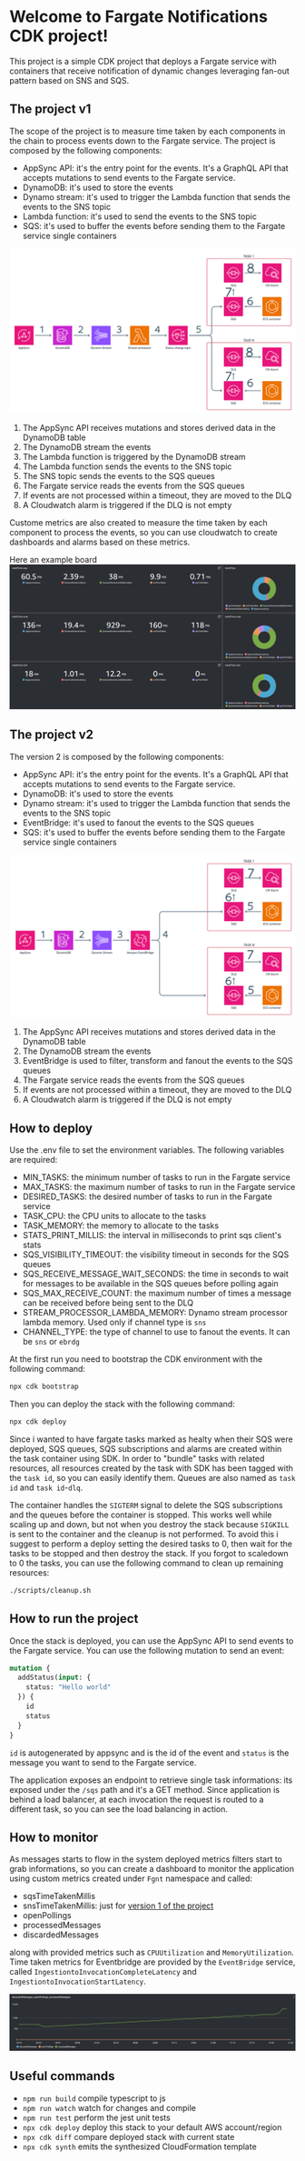 # Welcome to Fargate Notifications CDK project!

This project is a simple CDK project that deploys a Fargate service with containers that receive notification of dynamic changes leveraging fan-out pattern based on SNS and SQS.

## The project v1
The scope of the project is to measure time taken by each components in the chain to process events down to the Fargate service. The project is composed by the following components:
- AppSync API: it's the entry point for the events. It's a GraphQL API that accepts mutations to send events to the Fargate service.
- DynamoDB: it's used to store the events
- Dynamo stream: it's used to trigger the Lambda function that sends the events to the SNS topic
- Lambda function: it's used to send the events to the SNS topic
- SQS: it's used to buffer the events before sending them to the Fargate service single containers

![Architecture](./docs/hld.png)

1. The AppSync API receives mutations and stores derived data in the DynamoDB table
2. The DynamoDB stream the events 
3. The Lambda function is triggered by the DynamoDB stream
4. The Lambda function sends the events to the SNS topic
5. The SNS topic sends the events to the SQS queues
6. The Fargate service reads the events from the SQS queues
7. If events are not processed within a timeout, they are moved to the DLQ
8. A Cloudwatch alarm is triggered if the DLQ is not empty

Custome metrics are also created to measure the time taken by each component to process the events, so you can use cloudwatch to create dashboards and alarms based on these metrics.

Here an example board
![Cloudwatch dashboard](./docs/cloudwatch-dashboard.png)

## The project v2
The version 2 is composed by the following components:
- AppSync API: it's the entry point for the events. It's a GraphQL API that accepts mutations to send events to the Fargate service.
- DynamoDB: it's used to store the events
- Dynamo stream: it's used to trigger the Lambda function that sends the events to the SNS topic
- EventBridge: it's used to fanout the events to the SQS queues
- SQS: it's used to buffer the events before sending them to the Fargate service single containers

![Architecture](./docs/hld_2.png)

1. The AppSync API receives mutations and stores derived data in the DynamoDB table
2. The DynamoDB stream the events 
3. EventBridge is used to filter, transform and fanout the events to the SQS queues
4. The Fargate service reads the events from the SQS queues
5. If events are not processed within a timeout, they are moved to the DLQ
6. A Cloudwatch alarm is triggered if the DLQ is not empty

## How to deploy
Use the .env file to set the environment variables. The following variables are required:
- MIN_TASKS: the minimum number of tasks to run in the Fargate service
- MAX_TASKS: the maximum number of tasks to run in the Fargate service
- DESIRED_TASKS: the desired number of tasks to run in the Fargate service
- TASK_CPU: the CPU units to allocate to the tasks
- TASK_MEMORY: the memory to allocate to the tasks
- STATS_PRINT_MILLIS: the interval in milliseconds to print sqs client's stats
- SQS_VISIBILITY_TIMEOUT: the visibility timeout in seconds for the SQS queues
- SQS_RECEIVE_MESSAGE_WAIT_SECONDS: the time in seconds to wait for messages to be available in the SQS queues before polling again
- SQS_MAX_RECEIVE_COUNT: the maximum number of times a message can be received before being sent to the DLQ
- STREAM_PROCESSOR_LAMBDA_MEMORY: Dynamo stream processor lambda memory. Used only if channel type is `sns`
- CHANNEL_TYPE: the type of channel to use to fanout the events. It can be `sns` or `ebrdg`

At the first run you need to bootstrap the CDK environment with the following command:
```bash
npx cdk bootstrap
```

Then you can deploy the stack with the following command:
```bash
npx cdk deploy
```
Since i wanted to have fargate tasks marked as healty when their SQS were deployed, SQS queues, SQS subscriptions and alarms are created within the task container using SDK.
In order to "bundle" tasks with related resources, all resources created by the task with SDK has been tagged with the `task id`, so you can easily identify them. 
Queues are also named as `task id` and `task id`-`dlq`.

The container handles the `SIGTERM` signal to delete the SQS subscriptions and the queues before the container is stopped.
This works well while scaling up and down, but not when you destroy the stack because `SIGKILL` is sent to the container and the cleanup is not performed.
To avoid this i suggest to perform a deploy setting the desired tasks to 0, then wait for the tasks to be stopped and then destroy the stack.
If you forgot to scaledown to 0 the tasks, you can use the following command to clean up remaining resources:

```bash
./scripts/cleanup.sh
```

## How to run the project
Once the stack is deployed, you can use the AppSync API to send events to the Fargate service. You can use the following mutation to send an event:
```graphql
mutation {
  addStatus(input: {
    status: "Hello world"
  }) {
    id
    status
  }
}
```
`id` is autogenerated by appsync and is the id of the event and `status` is the message you want to send to the Fargate service.

The application exposes an endpoint to retrieve single task informations: its exposed under the `/sqs` path and it's a GET method.
Since application is behind a load balancer, at each invocation the request is routed to a different task, so you can see the load balancing in action.

## How to monitor
As messages starts to flow in the system deployed metrics filters start to grab informations, so you can create a dashboard to monitor the application using custom metrics created under `Fgnt` namespace and called: 
- sqsTimeTakenMillis
- snsTimeTakenMillis: just for [version 1 of the project](#the-project-v1)
- openPollings
- processedMessages
- discardedMessages
  
along with provided metrics such as `CPUUtilization` and `MemoryUtilization`.
Time taken metrics for Eventbridge are provided by the `EventBridge` service, called `IngestiontoInvocationCompleteLatency` and `IngestiontoInvocationStartLatency`.

![Stats](./docs/message_stats.png)

## Useful commands

* `npm run build`   compile typescript to js
* `npm run watch`   watch for changes and compile
* `npm run test`    perform the jest unit tests
* `npx cdk deploy`  deploy this stack to your default AWS account/region
* `npx cdk diff`    compare deployed stack with current state
* `npx cdk synth`   emits the synthesized CloudFormation template
